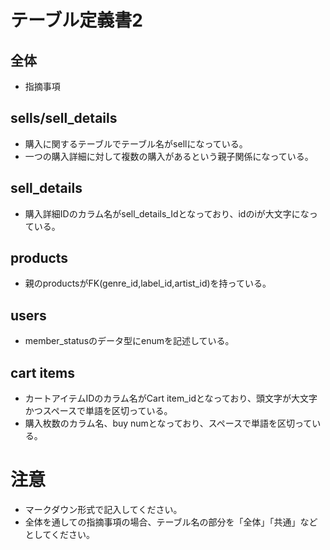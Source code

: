 # テーブル定義書2
## 全体
- 指摘事項

## sells/sell_details
- 購入に関するテーブルでテーブル名がsellになっている。
- 一つの購入詳細に対して複数の購入があるという親子関係になっている。

## sell_details
- 購入詳細IDのカラム名がsell_details_Idとなっており、idのiが大文字になっている。

## products
- 親のproductsがFK(genre_id,label_id,artist_id)を持っている。

## users
- member_statusのデータ型にenumを記述している。

## cart items
- カートアイテムIDのカラム名がCart item_idとなっており、頭文字が大文字かつスペースで単語を区切っている。
- 購入枚数のカラム名、buy numとなっており、スペースで単語を区切っている。

# 注意
* マークダウン形式で記入してください。
* 全体を通しての指摘事項の場合、テーブル名の部分を「全体」「共通」などとしてください。
